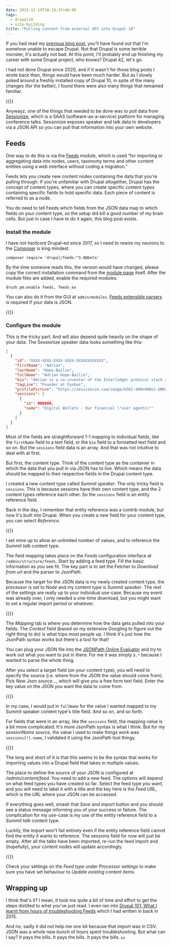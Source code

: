 ```yaml
---
date: 2023-12-19T10:19:37+08:00
tags:
  - drupal10
  - site-building
title: "Pulling content from external API into Drupal 10"
---
```


If you had read my [previous blog post](/blog/omg-im-doing-drupal-again/), you'll have found out that I'm somehow unable to escape Drupal. Not that Drupal is some terrible monster, it's actually not bad. At this point, I'll probably end up finishing my career with some Drupal project, who knows? Drupal 42, let's go.

I had not done Drupal since 2020, and if it wasn't for those blog posts I wrote back then, things would have been much harder. But as I slowly poked around a freshly installed copy of Drupal 10, in spite of the many changes (for the better), I found there were also many things that remained familiar.

{{<img2x filename="posts/d10-feeds/celine" filetype="jpg" alt="Celine Dion singing the line 'I can barely recall but it's all coming back to me now' at her Taking Chances World Tour: The Concert">}}

Anywayz, one of the things that needed to be done was to pull data from [Sessionize](https://sessionize.com/), which is a SAAS (software-as-a-service) platform for managing conference talks. Sessionize exposes speaker and talk data to developers via a JSON API so you can pull that information into your own website.

## Feeds

One way to do this is via the [Feeds](https://www.drupal.org/project/feeds) module, which is used “for importing or aggregating data into nodes, users, taxonomy terms and other content entities using a web interface without coding a migration.”

Feeds lets you create new content nodes containing the data that you're pulling through. If you're unfamiliar with Drupal altogether, Drupal has the concept of content types, where you can create specific content types containing specific fields to hold specific data. Each piece of content is referred to as a node.

You do need to tell Feeds which fields from the JSON data map to which fields on your content type, so the setup did kill a good number of my brain cells. But just in case I have to do it again, this blog post exists.

### Install the module

I have not hardcore Drupal-ed since 2017, so I need to rewire my neurons to the [Composer](https://getcomposer.org/) is king mindest.

```
composer require 'drupal/feeds:^3.0@beta'
```

By the time someone reads this, the version would have changed, please copy the correct installation command from the [module page](https://www.drupal.org/project/feeds) itself. After the module files are added, enable the required modules.

```
drush pm:enable feeds, feeds_ex
```

You can also do it from the GUI at `admin/modules`. [Feeds extensible parsers](https://www.drupal.org/project/feeds_ex) is required if your data is JSON.

{{<img2x filename="posts/d10-feeds/feeds" filetype="png" alt="Admin interface to enable Feeds module in Drupal 10">}}

### Configure the module

This is the tricky part. And will also depend quite heavily on the shape of your data. The Sessionize speaker data looks something like this:

```json
[
  {
    "id": "XXXX-XXXX-XXXX-XXXX-XXXXXXXXXXXX",
    "firstName": "Adrian",
    "lastName": "Hope-Bailie",
    "fullName": "Adrian Hope-Bailie",
    "bio": "Adrian is a co-inventor of the Interledger protocol stack and the Open Payments standards and payment pointers. He is a co-founder of Fynbos where he is building the first account that will issue payment pointers and support Open Payments.",
    "tagLine": "Founder at Fynbos",
    "profilePicture": "https://sessionize.com/image/e5b2-400o400o1-UNKX2DhHQEuyQwrn2Xx1vb.png",
    "sessions": [
      {
        "id": 000000,
        "name": "Digital Wallets - Our financial \"user agents\""
      }
    ]
  }
]
```

Most of the fields are straightforward 1-1 mapping to individual fields, like the `firstName` field to a text field, or the `bio` field to a formatted text field and so on. But the `sessions` field data is an array. And that was not intuitive to deal with at first.

But first, the content type. Think of the content type as the container in which the data that you pull in via JSON has to live. Which means the data should be mapped to their respective fields in the Drupal content type.

I created a new content type called _Summit speaker_. The only tricky field is `sessions`. This is because sessions have their own content type, and the 2 content types reference each other. So the `sessions` field is an entity reference field.

Back in the day, I remember that entity reference was a contrib module, but now it's built into Drupal. When you create a new field for your content type, you can select _Reference_.

{{<img2x filename="posts/d10-feeds/reference-field" filetype="png" alt="Content type field creation admin interface on Drupal 10">}}

I set mine up to allow an unlimited number of values, and to reference the _Summit talk_ content type.

The field mapping takes place on the _Feeds_ configuration interface at `/admin/structure/feeds`. Start by adding a feed type. Fill the basic information as you see fit. The key part is to set the Fetcher to _Download from url_ and the parser to _JsonPath_.

Because the target for the JSON data is my newly created content type, the processor is set to _Node_ and my content type is _Summit speaker_. The rest of the settings are really up to your individual use-case. Because my event was already over, I only needed a one-time download, but you might want to set a regular import period or whatever.

{{<img2x filename="posts/d10-feeds/feed-type" filetype="png" alt="Feed type set up in Drupal 10">}}

The _Mapping_ tab is where you determine how the data gets pulled into your fields. The _Context_ field (based on my extensive Googling to figure out the right thing to do) is what trips most people up. I think it's just how the JsonPath syntax works but there's a tool for that!

You can plug your JSON file into the [JSONPath Online Evaluator](https://jsonpath.com/) and try to work out what you want to put in there. For me it was simply `$.*` because I wanted to parse the whole thing.

After you select a target field (on your content type), you will need to specify the source (i.e. where from the JSON the value should come from). Pick _New Json source..._, which will give you a free form text field. Enter the key value on the JSON you want the data to come from.

{{<img2x filename="posts/d10-feeds/mapping" filetype="png" alt="Feed type mapping in Drupal 10">}}

In my case, I would put in `fullName` for the value I wanted mapped to my Summit speaker content type's title field. And so on, and so forth.

For fields that were in an array, like the `sessions` field, the mapping value is a bit more complicated. It's more JsonPath syntax is what I think. But for my _sessionName_ source, the value I used to make things work was `sessions[*].name`, I validated it using the JsonPath tool thingy.

{{<img2x filename="posts/d10-feeds/json-source" filetype="png" alt="Custom Json source mapping for importing in Feeds">}}

The long and short of it is that this seems to be the syntax that works for importing values into a Drupal field that takes in multiple values.

The place to define the source of your JSON is configured at _/admin/content/feed_. You need to add a new feed. The options will depend on what feed types you have created so far. Select the feed type you want, and you will need to label it with a title and the key here is the _Feed URL_, which is the URL where your JSON can be accessed.

If everything goes well, smash that _Save and import_ button and you should see a status message informing you of your success or failure. The complication for my use-case is my use of the entity reference field to a _Summit talk_ content type.

Luckily, the import won't fail entirely even if the entity reference field cannot find the entity it wants to reference. The sessions field for now will just be empty. After all the talks have been imported, re-run the feed import and (hopefully), your content nodes will update accordingly.

{{<img2x filename="posts/d10-feeds/processor-settings" filetype="png" alt="Processor settings under Feed type to determine the behaviour upon import">}}

Check your settings on the _Feed type_ under _Processor settings_ to make sure you have set behaviour to _Update existing content items_.

## Wrapping up

I think that's it? I mean, it took me quite a bit of time and effort to get the steps distilled to what you've just read. I even ran into [Drupal 101: What I learnt from hours of troubleshooting Feeds](/blog/drupal-101-what-i-learnt-from-hours-of-troubleshooting-feeds) which I had written in back in 2015.

And no, sadly it did not help me one bit because that import was in CSV. JSON was a whole new bunch of hours spent troubleshooting. But what can I say? It pays the bills. It pays the bills. It pays the bills. <span class="emoji" role="img" tabindex="0" aria-label="dollar banknote">&#x1F4B5;</span>
